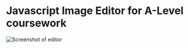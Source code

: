 # Javascript Image Editor for A-Level coursework
![Screenshot of editor]([[image.png](https://i.imgur.com/fo1Zmyv.png)])
